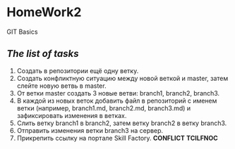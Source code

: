 # HomeWork2
GIT Basics

## *The list of tasks*

1. Создать в репозитории ещё одну ветку.
2. Создать конфликтную ситуацию между новой веткой и master, затем слейте новую ветвь в master.
3. От ветки master создать 3 новые ветви: branch1, branch2, branch3.
4. В каждой из новых веток добавить файл в репозиторий с именем ветки (например, branch1.md, branch2.md, branch3.md) и зафиксировать изменения в ветках.
5. Слить ветку branch1 в branch2, затем ветку branch2 в ветку branch3.
6. Отправить изменения ветки branch3 на сервер.
7. Прикрепить ссылку на портале Skill Factory.
**CONFLICT**
**TCILFNOC**